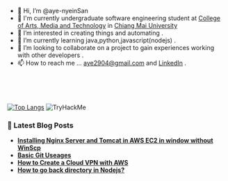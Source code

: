 - 👋 Hi, I’m @aye-nyeinSan
- :crystal_ball: I'm currently  undergraduate software engineering student at [College of Arts, Media and Technology](https://www.camt.cmu.ac.th/index.php/en/) in [Chiang Mai University](https://cmu.ac.th/en/)
- 👀 I’m interested in creating things and automating .
- 🌱 I’m currently learning java,python,javascript(nodejs) .
- 💞️ I’m looking to collaborate on a project to gain experiences working with other developers .
- 📫 How to reach me ... aye2904@gmail.com and [LinkedIn](https://www.linkedin.com/in/ayenyeinsan-2904/) .

<br>
<br>
<br>

[![Top Langs](https://github-readme-stats.vercel.app/api/top-langs/?username=aye-NyeinSan&layout=compact)](https://github.com/aye-nyeinSan/github-readme-stats)
<img src="https://tryhackme-badges.s3.amazonaws.com/BrushSoWhat.png" alt="TryHackMe">

<h3><strong> 📙 Latest Blog Posts<strong></h3>
  
<!-- BLOG-POST-LIST:START -->
- [Installing Nginx Server and Tomcat in AWS EC2 in window without WinScp](https://aws.plainenglish.io/installing-nginx-server-and-tomcat-in-aws-ec2-in-window-without-winscp-320cad9d3387?source=rss-fecea3abd0c2------2)
- [Basic Git Useages](https://dev.to/ayenyeinsan/basic-git-useages-opb)
- [How to Create a Cloud VPN with AWS](https://aws.plainenglish.io/how-to-create-your-own-cloud-vpn-with-aws-d58868221806?source=rss-fecea3abd0c2------2)
- [How to go back directory in Nodejs?](https://dev.to/ayenyeinsan/how-to-go-back-directory-in-nodejs-gg3)
<!-- BLOG-POST-LIST:END -->

<!---
aye-nyeinSan/aye-nyeinSan is a ✨ special ✨ repository because its `README.md` (this file) appears on your GitHub profile.
You can click the Preview link to take a look at your changes.
--->
